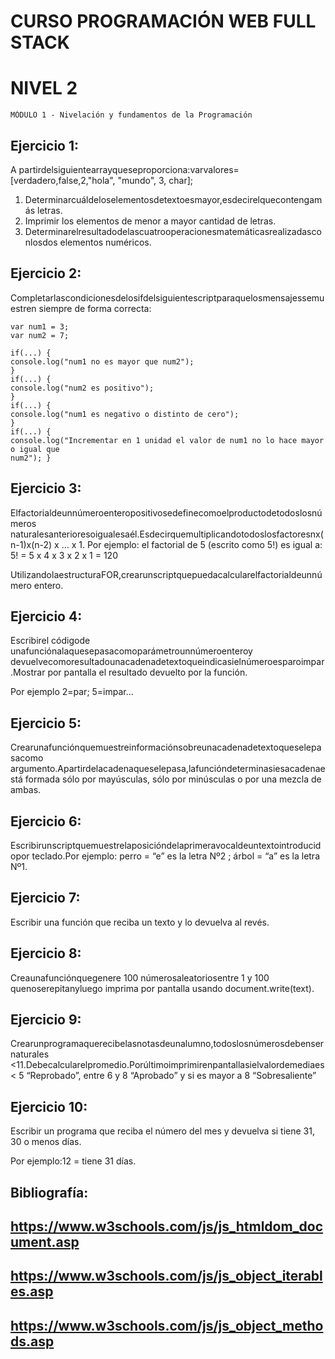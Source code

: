 # CURSO PROGRAMACIÓN WEB FULL STACK

# NIVEL 2

```
MÓDULO 1 - Nivelación y fundamentos de la Programación
```
## Ejercicio 1:

A partirdelsiguientearrayqueseproporciona:varvalores= [verdadero,false,2,"hola",
"mundo", 3, char];

1. Determinarcuáldeloselementosdetextoesmayor,esdecirelquecontengamás
    letras.
2. Imprimir los elementos de menor a mayor cantidad de letras.
3. Determinarelresultadodelascuatrooperacionesmatemáticasrealizadasconlosdos
    elementos numéricos.

## Ejercicio 2:

Completarlascondicionesdelosifdelsiguientescriptparaquelosmensajessemuestren
siempre de forma correcta:

```
var num1 = 3;
var num2 = 7;
```
```
if(...) {
console.log("num1 no es mayor que num2");
}
if(...) {
console.log("num2 es positivo");
}
if(...) {
console.log("num1 es negativo o distinto de cero");
}
if(...) {
console.log("Incrementar en 1 unidad el valor de num1 no lo hace mayor o igual que
num2"); }
```

## Ejercicio 3:

Elfactorialdeunnúmeroenteropositivosedefinecomoelproductodetodoslosnúmeros
naturalesanterioresoigualesaél.Esdecirquemultiplicandotodoslosfactoresnx(n-1)x(n-2)
x ... x 1. Por ejemplo: el factorial de 5 (escrito como 5!) es igual a: 5! = 5 x 4 x 3 x 2 x 1 = 120

UtilizandolaestructuraFOR,crearunscriptquepuedacalcularelfactorialdeunnúmero
entero.

## Ejercicio 4:

Escribirel códigode unafunciónalaquesepasacomoparámetrounnúmeroenteroy
devuelvecomoresultadounacadenadetextoqueindicasielnúmeroesparoimpar.Mostrar
por pantalla el resultado devuelto por la función.

Por ejemplo 2=par; 5=impar...

## Ejercicio 5:

Crearunafunciónquemuestreinformaciónsobreunacadenadetextoqueselepasacomo
argumento.Apartirdelacadenaqueselepasa,lafuncióndeterminasiesacadenaestá
formada sólo por mayúsculas, sólo por minúsculas o por una mezcla de ambas.

## Ejercicio 6:

Escribirunscriptquemuestrelaposicióndelaprimeravocaldeuntextointroducidopor
teclado.Por ejemplo: perro = “e” es la letra Nº2 ; árbol = “a” es la letra Nº1.

## Ejercicio 7:

Escribir una función que reciba un texto y lo devuelva al revés.

## Ejercicio 8:

Creaunafunciónquegenere 100 númerosaleatoriosentre 1 y 100 quenoserepitanyluego
imprima por pantalla usando document.write(text).

## Ejercicio 9:

Crearunprogramaquerecibelasnotasdeunalumno,todoslosnúmerosdebensernaturales
<11.Debecalcularelpromedio.Porúltimoimprimirenpantallasielvalordemediaes< 5
“Reprobado”, entre 6 y 8 “Aprobado” y si es mayor a 8 “Sobresaliente”

## Ejercicio 10:

Escribir un programa que reciba el número del mes y devuelva si tiene 31, 30 o menos días.

Por ejemplo:12 = tiene 31 días.


## Bibliografía:

## https://www.w3schools.com/js/js_htmldom_document.asp

## https://www.w3schools.com/js/js_object_iterables.asp

## https://www.w3schools.com/js/js_object_methods.asp



